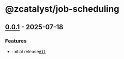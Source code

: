 # @zcatalyst/job-scheduling

## [0.0.1](https://github.com/catalystbyzoho/zcatalyst-sdk-js/releases/tag/v0.0.1) - 2025-07-18

### Features
- initial release[`#11`](https://github.com/catalystbyzoho/zcatalyst-sdk-js/pull/11)
